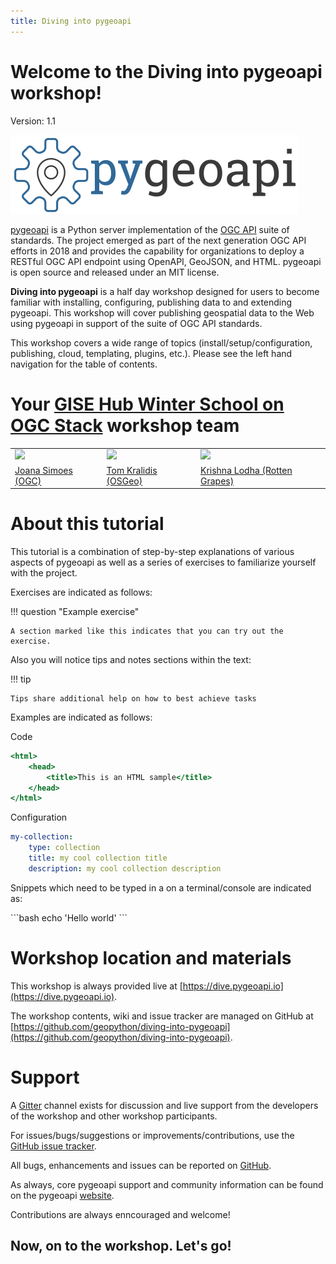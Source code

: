 ```yaml
---
title: Diving into pygeoapi
---
```


# Welcome to the Diving into pygeoapi workshop!

Version: 1.1

![pygeoapi logo](assets/images/pygeoapi-logo.png)

[pygeoapi](https://pygeoapi.io) is a Python server implementation of the [OGC API](https://ogcapi.ogc.org) suite of standards. The project emerged as part of the next generation OGC API efforts in 2018 and provides the capability for organizations to deploy a RESTful OGC API endpoint using OpenAPI, GeoJSON, and HTML. pygeoapi is open source and released under an MIT license.

**Diving into pygeoapi** is a half day workshop designed for users to become familiar with installing, configuring, publishing data to and extending pygeoapi. This workshop will cover publishing geospatial data to the Web using pygeoapi in support of the suite of OGC API standards.


This workshop covers a wide range of topics (install/setup/configuration, publishing, cloud, templating, plugins, etc.). Please see the left hand navigation for the table of contents.

# Your [GISE Hub Winter School on OGC Stack](https://drive.google.com/file/d/1Y4C-rX7OeihXSPXV2QjoUp5z6P_3oe5d/view) workshop team

<table>
    <tr>
        <td><a href="https://twitter.com/doublebyte"><img width="150" src="https://avatars.githubusercontent.com/u/1038897?v=4"/></a></td>
        <td><a href="https://twitter.com/tomkralidis"><img width="150" src="https://avatars.githubusercontent.com/u/910430?v=4"/></a></td>
        <td><a href="https://twitter.com/krishnaglodha"><img width="150" src="https://avatars.githubusercontent.com/u/47075664?v=4"/></a></td>
    </tr>
    <tr>
        <td><a href="https://github.com/doublebyte1">Joana Simoes (OGC)</a></td>
        <td><a href="https://github.com/tomkralidis">Tom Kralidis (OSGeo)</a></td>
        <td><a href="https://github.com/krishnaglodha">Krishna Lodha (Rotten Grapes)</a></td>
    </tr>
</table>

# About this tutorial

This tutorial is a combination of step-by-step explanations of various aspects of pygeoapi as well as a series of exercises to familiarize yourself with the project.

Exercises are indicated as follows:

!!! question "Example exercise"

    A section marked like this indicates that you can try out the exercise.

Also you will notice tips and notes sections within the text:

!!! tip

    Tips share additional help on how to best achieve tasks

Examples are indicated as follows:

Code
``` {.html linenums="1"}
<html>
    <head>
        <title>This is an HTML sample</title>
    </head>
</html>
```

Configuration
``` {.yaml linenums="1"}
my-collection:
    type: collection
    title: my cool collection title
    description: my cool collection description
```

Snippets which need to be typed in a on a terminal/console are indicated as:

<div class="termy">
```bash
echo 'Hello world'
```
</div>

# Workshop location and materials

This workshop is always provided live at [https://dive.pygeoapi.io](https://dive.pygeoapi.io).

The workshop contents, wiki and issue tracker are managed on GitHub at [https://github.com/geopython/diving-into-pygeoapi](https://github.com/geopython/diving-into-pygeoapi).

# Support

A [Gitter](https://matrix.to/#/#geopython_diving-into-pygeoapi:gitter.im) channel exists for
discussion and live support from the developers of the workshop and other workshop participants.

For issues/bugs/suggestions or improvements/contributions, use the [GitHub issue tracker](https://github.com/geopython/diving-into-pygeoapi/issues).

All bugs, enhancements and issues can be reported on [GitHub](https://github.com/geopython/diving-into-pygeoapi/issues).

As always, core pygeoapi support and community information can be found on the pygeoapi [website](https://pygeoapi.io/community).

Contributions are always enncouraged and welcome!


## Now, on to the workshop.  Let's go!
